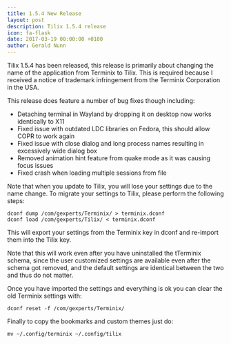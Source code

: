 ```yaml
---
title: 1.5.4 New Release
layout: post
description: Tilix 1.5.4 release
icon: fa-flask 
date: 2017-03-19 00:00:00 +0100
author: Gerald Nunn
---
```


Tilix 1.5.4 has been released, this release is primarily about changing the name of the application from Terminix to Tilix. This is required because I received a notice of trademark infringement from the Terminix Corporation in the USA. 

This release does feature a number of bug fixes though including:

* Detaching terminal in Wayland by dropping it on desktop now works identically to X11
* Fixed issue with outdated LDC libraries on Fedora, this should allow COPR to work again
* Fixed issue with close dialog and long process names resulting in excessively wide dialog box
* Removed animation hint feature from quake mode as it was causing focus issues
* Fixed crash when loading multiple sessions from file

Note that when you update to Tilix, you will lose your settings due to the name change. To migrate your settings to Tilix, please perform the following steps:

```
dconf dump /com/gexperts/Terminix/ > terminix.dconf
dconf load /com/gexperts/Tilix/ < terminix.dconf
```
This will export your settings from the Terminix key in dconf and re-import them into the Tilix key.

Note that this will work even after you have uninstalled the tTerminix schema, since the user customized settings are available even after the schema got removed, and the default settings are identical between the two and thus do not matter.

Once you have imported the settings and everything is ok you can clear the old Terminix settings with:
```
dconf reset -f /com/gexperts/Terminix/
```
Finally to copy the bookmarks and custom themes just do:
```
mv ~/.config/terminix ~/.config/tilix
```
